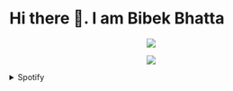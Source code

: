 # Hi there 👋. I am Bibek Bhatta

<p align="center">
  <a href="https://beebekisme.vercel.app/cv">
    <img src="https://skillicons.dev/icons?i=git,astro,docker,c,ae,bevy,fastapi,godot,html,js,linux,opencv,py,rust" />
  </a>
</p>

<p align="center">
  <a href="https://beebekisme.vercel.app/cv">
    <img src="https://github-readme-stats.vercel.app/api/top-langs/?username=beebekisme&theme=dark&hide_border=false&include_all_commits=true&count_private=false&layout=compact" />
  </a>
</p>


<details>
 <summary> Spotify </summary>

[![spotify-github-profile](https://spotify-github-profile.vercel.app/api/view?uid=31saxqiumbrrteeuvmu3xnrj5hzm&cover_image=true&theme=novatorem&show_offline=true&background_color=121212&interchange=false&bar_color=53b14f&bar_color_cover=true)](https://spotify-github-profile.vercel.app/api/view?uid=31saxqiumbrrteeuvmu3xnrj5hzm&redirect=true)

</details>